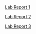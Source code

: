 [Lab Report 1](https://ajhahn.github.io/cse15l-lab-reports/lab-report-1-week-2.html)

[Lab Report 2](https://ajhahn.github.io/cse15l-lab-reports/lab-report-2-week-4.html)

[Lab Report 3](https://ajhahn.github.io/cse15l-lab-reports/lab-report-3-week-6.html)